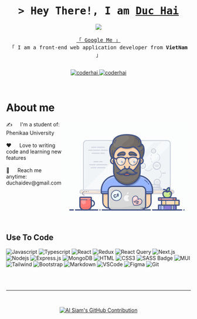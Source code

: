 
<!-- Intro  -->
<h1 align="center">
        <samp>&gt; Hey There!, I am
                <b><a target="_blank" href="https://leduchai.me">Duc Hai</a></b>
        </samp>
</h3>
<p align="center"><img src="https://img.icons8.com/color/48/000000/vietnam-circular.png"/></p>

<p align="center"> 
  <samp>
    <a href="[https://leduchai.me](https://www.google.com/search?q=duchaidev&rlz=1C1VDKB_enVN1051VN1051&oq=duchaidev&gs_lcrp=EgZjaHJvbWUqBggAEEUYOzIGCAAQRRg7MgkIARAAGA0YgAQyBggCEEUYPDIGCAMQRRg8MgYIBBBFGDwyBggFEEUYPDIGCAYQRRg8MgYIBxBFGDzSAQgzMzc2ajBqN6gCALACAA&sourceid=chrome&ie=UTF-8)" target="_blank">「 Google Me 」</a>
    <br>
    「 I am a front-end web application developer from <b>VietNam</b> 」
    <br>
    <br>
  </samp>
</p>

<p align="center">
 <a href="https://leduchai.me" target="_blank">
  <img src="https://img.shields.io/badge/Website-DC143C?style=for-the-badge&logo=medium&logoColor=white" alt="coderhai" />
 </a>
<!--  <a href="https://linkedin.com/in/al-siam" target="_blank">
  <img src="https://img.shields.io/badge/LinkedIn-0077B5?style=for-the-badge&logo=linkedin&logoColor=white" alt="alsiam"/>
 </a> -->
 <!-- <a href="https://dev.to/alsiam" target="_blank">
  <img src="https://img.shields.io/badge/dev.to-0A0A0A?style=for-the-badge&logo=dev.to&logoColor=white" alt="alsiam" />
 </a> -->
<!--  <a href="https://twitter.com/alsiam_dev" target="_blank">
  <img src="https://img.shields.io/badge/Twitter-1DA1F2?style=for-the-badge&logo=twitter&logoColor=white" />
 </a>
 <a href="https://instagram.com/alsiam_dev" target="_blank">
  <img src="https://img.shields.io/badge/Instagram-fe4164?style=for-the-badge&logo=instagram&logoColor=white" alt="alsiam" />
 </a>  -->
 <a href="https://facebook.com/duchaidev" target="_blank">
  <img src="https://img.shields.io/badge/Facebook-20BEFF?&style=for-the-badge&logo=facebook&logoColor=white" alt="coderhai"  />
  </a> 
</p>
<br />

<!-- About Section -->
 # About me
 
<p>
 <img align="right" width="350" src="/programmer.gif" alt="Coding gif" />
  ✍ &emsp; I'm a student of: Phenikaa University <br/><br/>
 ❤️ &emsp; Love to writing code and learning new features<br/><br/>
 📧 &emsp; Reach me anytime: duchaidev@gmail.com<br/><br/>
<!--  💬 &emsp; Ask me about anything [here](https://github.com/alsiam/alsiam/issues) -->

</p>
<br/>
<br/>
<br/>
<br/>

## Use To Code

![Javascript](https://img.shields.io/badge/Javascript-F0DB4F?style=for-the-badge&labelColor=black&logo=javascript&logoColor=F0DB4F)
![Typescript](https://img.shields.io/badge/Typescript-007acc?style=for-the-badge&labelColor=black&logo=typescript&logoColor=007acc)
![React](https://img.shields.io/badge/-React-61DBFB?style=for-the-badge&labelColor=black&logo=react&logoColor=61DBFB)
![Redux](https://img.shields.io/badge/Redux-593D88?style=for-the-badge&logo=redux&logoColor=white)
![React Query](https://img.shields.io/badge/-React_Query-FF4154?style=for-the-badge&logo=react%20query&logoColor=white)
![Next.js](https://img.shields.io/badge/next.js-000000?style=for-the-badge&logo=nextdotjs&logoColor=white)
![Nodejs](https://img.shields.io/badge/Nodejs-3C873A?style=for-the-badge&labelColor=black&logo=node.js&logoColor=3C873A)
![Express.js](https://img.shields.io/badge/Express.js-000000?style=for-the-badge&logo=express&logoColor=white)
![MongoDB](https://img.shields.io/badge/MongoDB-4EA94B?style=for-the-badge&logo=mongodb&logoColor=white)
![HTML](https://img.shields.io/badge/HTML5-E34F26?style=for-the-badge&logo=html5&logoColor=white)
![CSS3](https://img.shields.io/badge/CSS3-1572B6?style=for-the-badge&logo=css3&logoColor=white)
![SASS Badge](https://img.shields.io/badge/Sass-CC6699?style=for-the-badge&logo=sass&logoColor=white)
![MUI](https://img.shields.io/badge/mui-0170FE?style=for-the-badge&logo=mui&logoColor=white)
![Tailwind](https://img.shields.io/badge/Tailwind_CSS-092749?style=for-the-badge&logo=tailwindcss&logoColor=06B6D4&labelColor=000000)
![Bootstrap](https://img.shields.io/badge/Bootstrap-563D7C?style=for-the-badge&logo=bootstrap&logoColor=white)
![Markdown](https://img.shields.io/badge/Markdown-000000?style=for-the-badge&logo=markdown&logoColor=white)
![VSCode](https://img.shields.io/badge/Visual_Studio-0078d7?style=for-the-badge&logo=visual%20studio&logoColor=white)
![Figma](https://img.shields.io/badge/figma-007acc?style=for-the-badge&logo=figma&logoColor=white)
![Git](https://img.shields.io/badge/Git-F05032?style=for-the-badge&logo=git&logoColor=white)

<br/>

<br/>
<hr/>
<br/>

<!--📊💬STATTITLE / 🌐WEBSITE: https://textanim.com/ -->
<!--
<p align="center">
<img src="https://i.imgur.com/YCw47Dm.gif">
-->
<!--🖼️OCTOCAT-->
<!--
<p align="center">
<img src="https://media.giphy.com/media/IP7sarl7C5lSFCw9rG/giphy.gif"  width="100px" height="100px"></p>
-->
<!--🌯GITHUBWRAPPED / 🌐https://github.com/neat-run/wrapped -->
<!--
<p align="center">
<a href="https://trinib.wrapped.run"><b>My GitHub Wrapped</b></a>
-->
<!--<p align="center">
  <a href="https://github.com/duchaidev">
    <img src="https://github-readme-streak-stats.herokuapp.com/?user=duchaidev&theme=radical&border=7F3FBF&background=0D1117" alt="Saif's GitHub streak"/>
  </a>
</p>-->
<!--
<p align="center">
 <a href="https://github.com/duchaidev"><img alt="Al Siam's Top Languages" src="https://denvercoder1-github-readme-stats.vercel.app/api/top-langs/?username=duchaidev&langs_count=8&layout=compact&theme=react&border_color=7F3FBF&bg_color=0D1117&title_color=F85D7F&icon_color=F8D866" height="192px" width="49.5%"/></a>
</p>
-->
<p align="center">
  <a href="https://github.com/duchaidev">
    <img src="https://github-profile-summary-cards.vercel.app/api/cards/profile-details?username=duchaidev&theme=radical" alt="Al Siam's GitHub Contribution"/>
  </a>
</p>

<a> 
    <!--<a href="https://github.com/duchaidev"><img alt="Al Siam's Github Stats" src="https://denvercoder1-github-readme-stats.vercel.app/api?username=duchaidev&show_icons=true&count_private=true&theme=react&border_color=7F3FBF&bg_color=0D1117&title_color=F85D7F&icon_color=F8D866" height="192px" width="49.5%"/></a>-->
 
  <br/>
</a>

